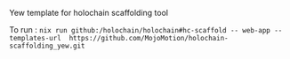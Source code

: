Yew template for holochain scaffolding tool

To run :
`nix run github:/holochain/holochain#hc-scaffold -- web-app --templates-url  https://github.com/MojoMotion/holochain-scaffolding_yew.git`

